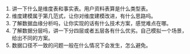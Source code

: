 1. 讲一下什么是维度表和事实表。用户资料表算是什么类型表。
2. 维度建模属于第几范式，让你对维度建模改进，有什么思路吗。
3. 了解数据血缘分析吗，让你实现的话有什么技术方案，感觉难点在哪。
4. 了解数据分层吗，讲一下分四层或者五层各有什么优劣。自己模拟一个场景，给出不同的方案。
5. 数据口径不一致的问题一般在什么情况下会发生，怎么避免。